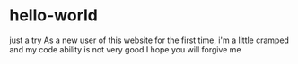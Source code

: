 # hello-world
just a try
As a new user of this website for the first time, i'm a little cramped and my code ability is not very good
I hope you will forgive me
